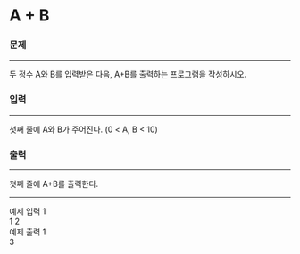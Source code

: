 # A + B

### 문제

---

두 정수 A와 B를 입력받은 다음, A+B를 출력하는 프로그램을 작성하시오.

### 입력

---

첫째 줄에 A와 B가 주어진다. (0 < A, B < 10)

### 출력

---

첫째 줄에 A+B를 출력한다.

---

예제 입력 1<br>
1 2<br>
예제 출력 1<br>
3